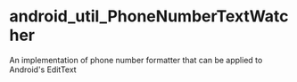 # android_util_PhoneNumberTextWatcher
An implementation of phone number formatter that can be applied to Android's EditText
